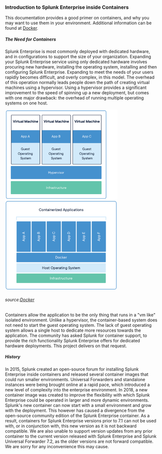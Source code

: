 ### Introduction to Splunk Enterprise inside Containers ###
This documentation provides a good primer on containers, and why you may want to use them in your environment.  Additional information can be 
found at [Docker](https://www.docker.com/resources/what-container).

##### The Need for Containers #####
Splunk Enterprise is most commonly deployed with dedicated hardware, and in configurations to support the size of your organization.
Expanding your Splunk Enterprise service using only dedicated hardware involves procuring new hardware, installing the operating system,
installing and then configuring Splunk Enterprise. Expanding to meet the needs of your users rapidly becomes difficult, and overly complex, in
this model. The overhead of this operation normally leads people down the path of creating virtual machines
using a hypervisor. Using a hypervisor provides a significant improvement to the speed of spinning up a new deployment, but comes with
one major drawback:  the overhead of running multiple operating systems on one host.

<img src="container-vm-whatcontainer_2.png" width="370"/><img src="docker-containerized-appliction-blue-border_2.png" width="370"/>

###### source:[Docker](www.docker.com) ######

Containers allow the application to be the only thing that runs in a "vm like" isolated environment. Unlike a hypervisor, the container-based system does not need to start the guest operating system. The lack of guest operating system
allows a single host to dedicate more resources towards the application. The community has asked Splunk for container support, to provide the rich functionality Splunk Enterprise offers for dedicated hardware deployments. This project delivers on that request.

##### History #####
In 2015, Splunk created an open-source forum for installing Splunk Enterprise inside containers and released
several container images that could run smaller environments. Universal Forwarders and standalone instances
were being brought online at a rapid pace, which introduced a new level of complexity into the enterprise environment. 
In 2018, a new container image was created to improve the flexibility with which Splunk Enterprise could be operated in larger and more dynamic environments.
Splunk's new container can now start with a small environment and grow with the deployment. This however has caused a divergence
from the open-source community edition of the Splunk Enterprise container. As a result, containers for Splunk Enterprise versions prior to 7.1 can not 
be used with, or in conjunction with, this new version as it is not backward compatible. 
We are also unable to support version updates from any prior container to the current version released with Splunk Enterprise and Splunk Universal Forwarder 7.2, as the older versions are not forward compatible. 
We are sorry for any inconvenience this may cause. 

